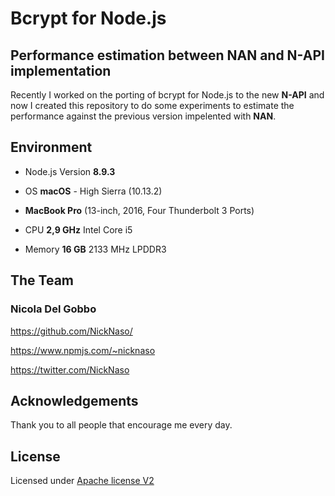 # Bcrypt for Node.js

## Performance estimation between NAN and N-API implementation

Recently I worked on the porting of bcrypt for Node.js to the new **N-API** and 
now I created this repository to do some experiments to estimate the performance
against the previous version impelented with **NAN**.

## Environment

- Node.js Version **8.9.3**

- OS **macOS** - High Sierra (10.13.2)

- **MacBook Pro** (13-inch, 2016, Four Thunderbolt 3 Ports)

- CPU **2,9 GHz** Intel Core i5

- Memory **16 GB** 2133 MHz LPDDR3


## The Team

### Nicola Del Gobbo

<https://github.com/NickNaso/>

<https://www.npmjs.com/~nicknaso>

<https://twitter.com/NickNaso>

## Acknowledgements

Thank you to all people that encourage me every day.

## License

Licensed under [Apache license V2](./LICENSE)